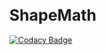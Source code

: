 # ShapeMath

[![Codacy Badge](https://api.codacy.com/project/badge/Grade/221e351e6482455fab4442a42e38a69a)](https://app.codacy.com/app/hparcells/ShapeMath?utm_source=github.com&utm_medium=referral&utm_content=hparcells/ShapeMath&utm_campaign=badger)
